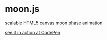 # moon.js

scalable HTML5 canvas moon phase animation

[see it in action at CodePen](https://codepen.io/surfactants/pen/oNMBJgL).

